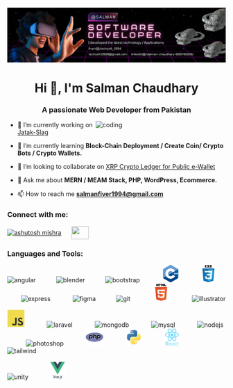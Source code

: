 
![logo](https://github.com/Salman-1994/Salman-1994/blob/main/Black%20and%20Purple%20Gradient%20Neon%20Futuristic%20Technology%20LinkedIn%20Banner.png?raw=true)

<h1 align="center">Hi 👋, I'm Salman Chaudhary</h1>
<h3 align="center">A passionate Web Developer from Pakistan</h3>

<img align="right" alt="coding" width="300"  src="https://i.gifer.com/Ry6p.gif">


- 🔭 I’m currently working on [Jatak-Slag](https://jataksalg.dk/)

- 🌱 I’m currently learning **Block-Chain Deployment / Create Coin/ Crypto Bots / Crypto Wallets.**

- 👯 I’m looking to collaborate on [XRP Crypto Ledger for Public e-Wallet](http://ledger.artisticsheaven.com/)

- 💬 Ask me about **MERN / MEAM Stack, PHP, WordPress, Ecommerce.**

- 📫 How to reach me **salmanfiver1994@gmail.com**

<h3 align="left">Connect with me:</h3>
<p align="left">
  <a href="https://www.linkedin.com/in/salman-chaudhary-685740169/" target="blank"><img align="center" src="https://raw.githubusercontent.com/rahuldkjain/github-profile-readme-generator/master/src/images/icons/Social/linked-in-alt.svg" alt="ashutosh mishra" height="30" width="40" /></a>&nbsp &nbsp &nbsp 
<a href="https://drive.google.com/file/d/1AV26lYWgin2WjwC_gE6XgDamSlIm_6GH/view?usp=sharing" target="blank"><img align="center" src="https://cdn-icons-png.flaticon.com/512/909/909212.png" height="30" width="40" /></a>

</p>



<h3 align="left">Languages and Tools:</h3>
<div class="icon-grid">
  <link href="https://angular.io" target="_blank" rel="noreferrer" style="text-decoration: none; color: inherit;">
    <img src="https://angular.io/assets/images/logos/angular/angular.svg" alt="angular" width="40" height="40"/>
  </link>
  <link href="https://www.blender.org/" target="_blank" rel="noreferrer" style="text-decoration: none; color: inherit;">
    &nbsp &nbsp &nbsp &nbsp &nbsp &nbsp<img src="https://download.blender.org/branding/community/blender_community_badge_white.svg" alt="blender" width="40" height="40"/>
  </link>
  <link href="https://getbootstrap.com" target="_blank" rel="noreferrer">
    &nbsp &nbsp &nbsp &nbsp &nbsp &nbsp<img src="https://blogs.purecode.ai/blogs/wp-content/uploads/2023/12/giphy-6.gif" alt="bootstrap" width="40" height="40"/>
  </link>
  <link href="https://www.w3schools.com/cpp/" target="_blank" rel="noreferrer">
   &nbsp &nbsp &nbsp &nbsp &nbsp &nbsp <img src="https://raw.githubusercontent.com/devicons/devicon/master/icons/cplusplus/cplusplus-original.svg" alt="cplusplus" width="40" height="40"/>
  </link>
  <link href="https://www.w3schools.com/css/" target="_blank" rel="noreferrer">
    &nbsp &nbsp &nbsp &nbsp &nbsp &nbsp<img src="https://raw.githubusercontent.com/devicons/devicon/master/icons/css3/css3-original-wordmark.svg" alt="css3" width="40" height="40"/>
  </link>
  <link href="https://expressjs.com" target="_blank" rel="noreferrer">
   &nbsp &nbsp &nbsp &nbsp &nbsp &nbsp <img src="https://user-images.githubusercontent.com/74038190/212257460-738ff738-247f-4445-a718-cdd0ca76e2db.gif" alt="express" width="40" height="40"/>
  </link>
  <link href="https://www.figma.com/" target="_blank" rel="noreferrer">
   &nbsp &nbsp &nbsp &nbsp &nbsp &nbsp <img src="https://www.vectorlogo.zone/logos/figma/figma-icon.svg" alt="figma" width="40" height="40"/>
  </link>
  <link href="https://git-scm.com/" target="_blank" rel="noreferrer">
    &nbsp &nbsp &nbsp &nbsp &nbsp &nbsp<img src="https://www.vectorlogo.zone/logos/git-scm/git-scm-icon.svg" alt="git" width="40" height="40"/>
  </link>
  <link href="https://www.w3.org/html/" target="_blank" rel="noreferrer">
   &nbsp &nbsp &nbsp &nbsp &nbsp &nbsp <img src="https://raw.githubusercontent.com/devicons/devicon/master/icons/html5/html5-original-wordmark.svg" alt="html5" width="40" height="40"/>
  </link>
  <link href="https://www.adobe.com/in/products/illustrator.html" target="_blank" rel="noreferrer">
   &nbsp &nbsp &nbsp &nbsp &nbsp &nbsp <img src="https://www.vectorlogo.zone/logos/adobe_illustrator/adobe_illustrator-icon.svg" alt="illustrator" width="40" height="40"/>
  </link> <br><br>
  <link href="https://developer.mozilla.org/en-US/docs/Web/JavaScript" target="_blank" rel="noreferrer">
   <img src="https://raw.githubusercontent.com/devicons/devicon/master/icons/javascript/javascript-original.svg" alt="javascript" width="40" height="40"/>
  </link>
  <link href="https://laravel.com/" target="_blank" rel="noreferrer">
   &nbsp &nbsp &nbsp &nbsp &nbsp &nbsp <img src="https://assets-v2.lottiefiles.com/a/639784ea-1171-11ee-aea8-735bf223615c/IyZGK6hpdA.gif" alt="laravel" width="40" height="40"/>
  </link>
  <link href="https://www.mongodb.com/" target="_blank" rel="noreferrer">
   &nbsp &nbsp &nbsp &nbsp &nbsp &nbsp <img src="https://miro.medium.com/v2/resize:fit:1000/1*m2M7BVJ5XC96hpl_lgKIkg.gif" alt="mongodb" width="40" height="40"/>
  </link>
  <link href="https://www.mysql.com/" target="_blank" rel="noreferrer">
  &nbsp &nbsp &nbsp &nbsp &nbsp &nbsp  <img src="https://ih1.redbubble.net/image.5536116430.2042/st,small,507x507-pad,600x600,f8f8f8.jpg" alt="mysql" width="40" height="40"/>
  </link>
  <link href="https://nodejs.org" target="_blank" rel="noreferrer">
   &nbsp &nbsp &nbsp &nbsp &nbsp &nbsp <img src="https://ljgonzalez.cl/MyGPTs/gpt_pictures/express.png" alt="nodejs" width="40" height="40"/>
  </link>
  <link href="https://www.photoshop.com/en" target="_blank" rel="noreferrer">
    &nbsp &nbsp &nbsp &nbsp &nbsp &nbsp<img src="https://www.cdnlogo.com/logos/a/76/adobe-photoshop-cs6.svg" alt="photoshop" width="40" height="40"/>
  </link>
  <link href="https://www.php.net" target="_blank" rel="noreferrer">
   &nbsp &nbsp &nbsp &nbsp &nbsp &nbsp <img src="https://raw.githubusercontent.com/devicons/devicon/master/icons/php/php-original.svg" alt="php" width="40" height="40"/>
  </link>
  <link href="https://www.python.org" target="_blank" rel="noreferrer">
   &nbsp &nbsp &nbsp &nbsp &nbsp &nbsp <img src="https://raw.githubusercontent.com/devicons/devicon/master/icons/python/python-original.svg" alt="python" width="40" height="40"/>
  </link>
  <link href="https://reactjs.org/" target="_blank" rel="noreferrer">
    &nbsp &nbsp &nbsp &nbsp &nbsp &nbsp<img src="https://raw.githubusercontent.com/devicons/devicon/master/icons/react/react-original-wordmark.svg" alt="react" width="40" height="40"/>
  </link>

  <link href="https://tailwindcss.com/" target="_blank" rel="noreferrer">
    &nbsp &nbsp &nbsp &nbsp &nbsp &nbsp<img src="https://www.vectorlogo.zone/logos/tailwindcss/tailwindcss-icon.svg" alt="tailwind" width="40" height="40"/>
  </link><br><br>
  <link href="https://unity.com/" target="_blank" rel="noreferrer">
    <img src="https://encrypted-tbn0.gstatic.com/images?q=tbn:ANd9GcT2scSWt348NIK_qHXrAYLmQUvNI309WugzgWuOtbfTuVk0F0Td_nbQvxVYQIeZSSrk_Vk&usqp=CAU" alt="unity" width="40" height="40"/>
  </link>
  <link href="https://vuejs.org/" target="_blank" rel="noreferrer">
    &nbsp &nbsp &nbsp &nbsp &nbsp &nbsp<img src="https://raw.githubusercontent.com/devicons/devicon/master/icons/vuejs/vuejs-original-wordmark.svg" alt="vuejs" width="40" height="40"/>
  </link>
</div>



